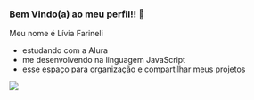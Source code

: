 ### Bem Vindo(a) ao meu perfil!! 💮

Meu nome é Lívia Farineli 
- estudando com a Alura
- me desenvolvendo na linguagem JavaScript
- esse espaço para organização e compartilhar meus projetos


![](https://tenor.com/search/adam+driver-gifs)
